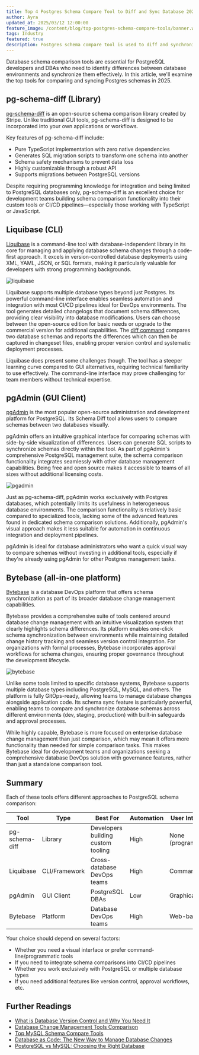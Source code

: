 ```yaml
---
title: Top 4 Postgres Schema Compare Tool to Diff and Sync Database 2025
author: Ayra
updated_at: 2025/03/12 12:00:00
feature_image: /content/blog/top-postgres-schema-compare-tools/banner.webp
tags: Industry
featured: true
description: Postgres schema compare tool is used to diff and synchronize schemas between Postgres databases. This article reviews the top 4 common tools in this category.
---
```


Database schema comparison tools are essential for PostgreSQL developers and DBAs who need to identify differences between database environments and synchronize them effectively. In this article, we'll examine the top tools for comparing and syncing Postgres schemas in 2025.

## pg-schema-diff (Library)

[pg-schema-diff](https://github.com/stripe/pg-schema-diff) is an open-source schema comparison library created by Stripe. Unlike traditional GUI tools, pg-schema-diff is designed to be incorporated into your own applications or workflows.

Key features of pg-schema-diff include:

- Pure TypeScript implementation with zero native dependencies
- Generates SQL migration scripts to transform one schema into another
- Schema safety mechanisms to prevent data loss
- Highly customizable through a robust API
- Supports migrations between PostgreSQL versions

Despite requiring programming knowledge for integration and being limited to PostgreSQL databases only, pg-schema-diff is an excellent choice for development teams building schema comparison functionality into their custom tools or CI/CD pipelines—especially those working with TypeScript or JavaScript.

## Liquibase (CLI)

[Liquibase](https://docs.liquibase.com/commands/inspection/diff.html) is a command-line tool with database-independent library in its core for managing and applying database schema changes through a code-first approach. It excels in version-controlled database deployments using XML, YAML, JSON, or SQL formats, making it particularly valuable for developers with strong programming backgrounds.

![liquibase](/content/blog/top-postgres-schema-compare-tools/liquibase.webp)

Liquibase supports multiple database types beyond just Postgres. Its powerful command-line interface enables seamless automation and integration with most CI/CD pipelines ideal for DevOps environments. The tool generates detailed changelogs that document schema differences, providing clear visibility into database modifications. Users can choose between the open-source edition for basic needs or upgrade to the commercial version for additional capabilities. The [diff command](https://www.liquibase.com/blog/comparing-two-states-database-schema) compares two database schemas and reports the differences which can then be captured in changeset files, enabling proper version control and systematic deployment processes.

Liquibase does present some challenges though. The tool has a steeper learning curve compared to GUI alternatives, requiring technical familiarity to use effectively. The command-line interface may prove challenging for team members without technical expertise.

## pgAdmin (GUI Client)

[pgAdmin](https://www.pgadmin.org/docs/pgadmin4/8.14/schema_diff.html) is the most popular open-source administration and development platform for PostgreSQL. Its Schema Diff tool allows users to compare schemas between two databases visually.

pgAdmin offers an intuitive graphical interface for comparing schemas with side-by-side visualization of differences. Users can generate SQL scripts to synchronize schemas directly within the tool. As part of pgAdmin's comprehensive PostgreSQL management suite, the schema comparison functionality integrates seamlessly with other database management capabilities. Being free and open source makes it accessible to teams of all sizes without additional licensing costs.

![pgadmin](/content/blog/top-postgres-schema-compare-tools/pgadmin.webp)

Just as pg-schema-diff, pgAdmin works exclusively with Postgres databases, which potentially limits its usefulness in heterogeneous database environments. The comparison functionality is relatively basic compared to specialized tools, lacking some of the advanced features found in dedicated schema comparison solutions. Additionally, pgAdmin's visual approach makes it less suitable for automation in continuous integration and deployment pipelines.

pgAdmin is ideal for database administrators who want a quick visual way to compare schemas without investing in additional tools, especially if they're already using pgAdmin for other Postgres management tasks.

## Bytebase (all-in-one platform)

[Bytebase](/docs/change-database/synchronize-schema/) is a database DevOps platform that offers schema synchronization as part of its broader database change management capabilities.

Bytebase provides a comprehensive suite of tools centered around database change management with an intuitive visualization system that clearly highlights schema differences. Its platform enables one-click schema synchronization between environments while maintaining detailed change history tracking and seamless version control integration. For organizations with formal processes, Bytebase incorporates approval workflows for schema changes, ensuring proper governance throughout the development lifecycle.

![bytebase](/content/blog/top-postgres-schema-compare-tools/bytebase.webp)

Unlike some tools limited to specific database systems, Bytebase supports multiple database types including PostgreSQL, MySQL, and others. The platform is fully GitOps-ready, allowing teams to manage database changes alongside application code. Its schema sync feature is particularly powerful, enabling teams to compare and synchronize database schemas across different environments (dev, staging, production) with built-in safeguards and approval processes.

While highly capable, Bytebase is more focused on enterprise database change management than just comparison, which may mean it offers more functionality than needed for simple comparison tasks. This makes Bytebase ideal for development teams and organizations seeking a comprehensive database DevOps solution with governance features, rather than just a standalone comparison tool.

## Summary

Each of these tools offers different approaches to PostgreSQL schema comparison:

| Tool           | Type          | Best For                           | Automation | User Interface      |
| -------------- | ------------- | ---------------------------------- | ---------- | ------------------- |
| pg-schema-diff | Library       | Developers building custom tooling | High       | None (programmatic) |
| Liquibase      | CLI/Framework | Cross-database DevOps teams        | High       | Command-line        |
| pgAdmin        | GUI Client    | PostgreSQL DBAs                    | Low        | Graphical           |
| Bytebase       | Platform      | Database DevOps teams              | High       | Web-based           |

Your choice should depend on several factors:

- Whether you need a visual interface or prefer command-line/programmatic tools
- If you need to integrate schema comparisons into CI/CD pipelines
- Whether you work exclusively with PostgreSQL or multiple database types
- If you need additional features like version control, approval workflows, etc.

## Further Readings

- [What is Database Version Control and Why You Need It](/blog/what-is-database-version-control-why-you-need-it/)
- [Database Change Management Tools Comparison](/blog/database-change-management-tools-comparison/)
- [Top MySQL Schema Compare Tools](/blog/top-mysql-schema-compare-tools/)
- [Database as Code: The New Way to Manage Database Changes](/blog/database-as-code/)
- [PostgreSQL vs MySQL: Choosing the Right Database](/blog/postgresql-vs-mysql/)
